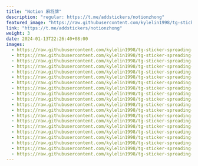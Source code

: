 ```yaml
---
title: "Notion 麻将牌"
description: "regular: https://t.me/addstickers/notionzhong"
featured_image: "https://raw.githubusercontent.com/kylelin1998/tg-sticker-spreading-worldwide-images/main/img/50eec1ee-ad2f-42b2-b110-0516072814b6.jpg"
link: "https://t.me/addstickers/notionzhong"
weight: 3
date: 2024-01-13T22:26:40+08:00
images:
  - https://raw.githubusercontent.com/kylelin1998/tg-sticker-spreading-worldwide-images/main/img/50eec1ee-ad2f-42b2-b110-0516072814b6.jpg
  - https://raw.githubusercontent.com/kylelin1998/tg-sticker-spreading-worldwide-images/main/img/5390ff6c-6449-47b2-9472-b2e6e3b56592.jpg
  - https://raw.githubusercontent.com/kylelin1998/tg-sticker-spreading-worldwide-images/main/img/20f86b59-2aae-43b8-8e6d-8d4ae73ff872.jpg
  - https://raw.githubusercontent.com/kylelin1998/tg-sticker-spreading-worldwide-images/main/img/e3bc01ab-620e-4e75-aff3-effb184dd100.jpg
  - https://raw.githubusercontent.com/kylelin1998/tg-sticker-spreading-worldwide-images/main/img/e20e840b-5eec-4620-bd45-28be6cdc3013.jpg
  - https://raw.githubusercontent.com/kylelin1998/tg-sticker-spreading-worldwide-images/main/img/3e5d8a6c-b5a2-4801-bd7e-87c76c0a27aa.jpg
  - https://raw.githubusercontent.com/kylelin1998/tg-sticker-spreading-worldwide-images/main/img/f3fb090b-4cbf-4d12-bf82-79c3c76e03ac.jpg
  - https://raw.githubusercontent.com/kylelin1998/tg-sticker-spreading-worldwide-images/main/img/c48808a8-22e0-4d3d-9fe4-1fe314d2f9f3.jpg
  - https://raw.githubusercontent.com/kylelin1998/tg-sticker-spreading-worldwide-images/main/img/85b66c44-6b03-45ad-8761-ee8d0f6e2438.jpg
  - https://raw.githubusercontent.com/kylelin1998/tg-sticker-spreading-worldwide-images/main/img/9ab62d40-8dce-4488-b92a-dd95211b19a0.jpg
  - https://raw.githubusercontent.com/kylelin1998/tg-sticker-spreading-worldwide-images/main/img/e553dca9-82a4-472b-94f3-9487ba680229.jpg
  - https://raw.githubusercontent.com/kylelin1998/tg-sticker-spreading-worldwide-images/main/img/de376877-6845-4c40-85ba-0401c7eda892.jpg
  - https://raw.githubusercontent.com/kylelin1998/tg-sticker-spreading-worldwide-images/main/img/d316411c-8219-483a-aea2-274150721a21.jpg
  - https://raw.githubusercontent.com/kylelin1998/tg-sticker-spreading-worldwide-images/main/img/ee2345c4-9b92-479c-8c7d-44e5dced456e.jpg
  - https://raw.githubusercontent.com/kylelin1998/tg-sticker-spreading-worldwide-images/main/img/9987423b-b289-4f5f-a1e2-6be980c1d00d.jpg
  - https://raw.githubusercontent.com/kylelin1998/tg-sticker-spreading-worldwide-images/main/img/b8678024-55b0-4d99-b770-cc15870dfe4a.jpg
  - https://raw.githubusercontent.com/kylelin1998/tg-sticker-spreading-worldwide-images/main/img/ccc8d6fe-5de6-413d-8e09-843eb0b69da3.jpg
  - https://raw.githubusercontent.com/kylelin1998/tg-sticker-spreading-worldwide-images/main/img/5ac7c829-55ee-4659-a826-abadf21f66c0.jpg
  - https://raw.githubusercontent.com/kylelin1998/tg-sticker-spreading-worldwide-images/main/img/4b629e94-b853-4858-9dc3-3b67ab2762fe.jpg
  - https://raw.githubusercontent.com/kylelin1998/tg-sticker-spreading-worldwide-images/main/img/ad37ec80-6145-4ee6-9c37-d30a0a9b63c0.jpg
---
```

